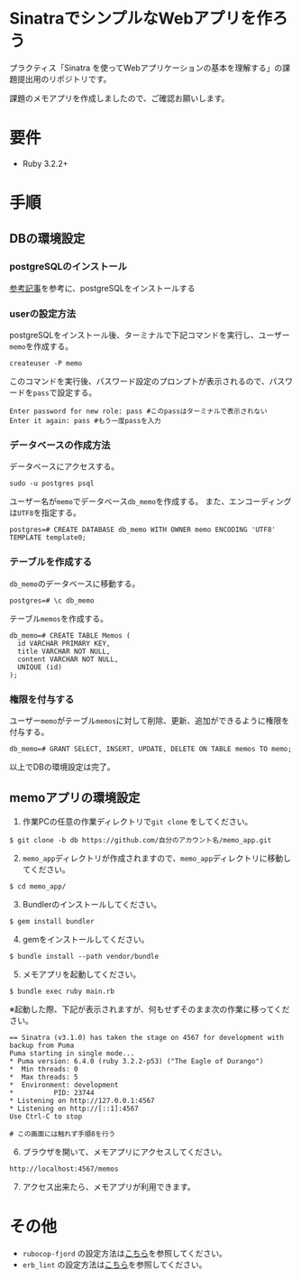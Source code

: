 # SinatraでシンプルなWebアプリを作ろう

プラクティス「Sinatra を使ってWebアプリケーションの基本を理解する」の課題提出用のリポジトリです。

課題のメモアプリを作成しましたので、ご確認お願いします。

# 要件

- Ruby 3.2.2+

# 手順
## DBの環境設定
### postgreSQLのインストール

[参考記事](https://lets.postgresql.jp/map/install)を参考に、postgreSQLをインストールする

### userの設定方法

postgreSQLをインストール後、ターミナルで下記コマンドを実行し、ユーザー`memo`を作成する。
```
createuser -P memo
```

このコマンドを実行後、パスワード設定のプロンプトが表示されるので、パスワードを`pass`で設定する。
```
Enter password for new role: pass #このpassはターミナルで表示されない
Enter it again: pass #もう一度passを入力
```

### データベースの作成方法

データベースにアクセスする。
```
sudo -u postgres psql
```

ユーザー名が`memo`でデータベース`db_memo`を作成する。
また、エンコーディングは`UTF8`を指定する。
```
postgres=# CREATE DATABASE db_memo WITH OWNER memo ENCODING 'UTF8' TEMPLATE template0;
```

### テーブルを作成する

`db_memo`のデータベースに移動する。
```
postgres=# \c db_memo
```

テーブル`memos`を作成する。
```
db_memo=# CREATE TABLE Memos (
  id VARCHAR PRIMARY KEY,
  title VARCHAR NOT NULL,
  content VARCHAR NOT NULL,
  UNIQUE (id)
);
```

### 権限を付与する

ユーザー`memo`がテーブル`memos`に対して削除、更新、追加ができるように権限を付与する。
```
db_memo=# GRANT SELECT, INSERT, UPDATE, DELETE ON TABLE memos TO memo;
```

以上でDBの環境設定は完了。

## memoアプリの環境設定

1. 作業PCの任意の作業ディレクトリで`git clone` をしてください。

```
$ git clone -b db https://github.com/自分のアカウント名/memo_app.git
```

2. `memo_app`ディレクトリが作成されますので、`memo_app`ディレクトリに移動してください。

```
$ cd memo_app/
```

3. Bundlerのインストールしてください。

```
$ gem install bundler
```

4. gemをインストールしてください。

```
$ bundle install --path vendor/bundle
```

5. メモアプリを起動してください。

```
$ bundle exec ruby main.rb
```

※起動した際、下記が表示されますが、何もせずそのまま次の作業に移ってください。

```
== Sinatra (v3.1.0) has taken the stage on 4567 for development with backup from Puma
Puma starting in single mode...
* Puma version: 6.4.0 (ruby 3.2.2-p53) ("The Eagle of Durango")
*  Min threads: 0
*  Max threads: 5
*  Environment: development
*          PID: 23744
* Listening on http://127.0.0.1:4567
* Listening on http://[::1]:4567
Use Ctrl-C to stop

# この画面には触れず手順8を行う
```


6. ブラウザを開いて、メモアプリにアクセスしてください。

```
http://localhost:4567/memos
```

7. アクセス出来たら、メモアプリが利用できます。

# その他

- `rubocop-fjord` の設定方法は[こちら](https://github.com/fjordllc/rubocop-fjord)を参照してください。
- `erb_lint` の設定方法は[こちら](https://github.com/Shopify/erb-lint)を参照してください。

